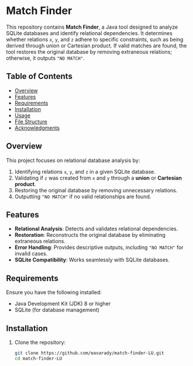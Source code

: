 # Match Finder

This repository contains **Match Finder**, a Java tool designed to analyze SQLite databases and identify relational dependencies. It determines whether relations `x`, `y`, and `z` adhere to specific constraints, such as being derived through union or Cartesian product. If valid matches are found, the tool restores the original database by removing extraneous relations; otherwise, it outputs `"NO MATCH"`.

## Table of Contents
- [Overview](#overview)
- [Features](#features)
- [Requirements](#requirements)
- [Installation](#installation)
- [Usage](#usage)
- [File Structure](#file-structure)
- [Acknowledgments](#acknowledgments)

## Overview
This project focuses on relational database analysis by:
1. Identifying relations `x`, `y`, and `z` in a given SQLite database.
2. Validating if `z` was created from `x` and `y` through a **union** or **Cartesian product**.
3. Restoring the original database by removing unnecessary relations.
4. Outputting `"NO MATCH"` if no valid relationships are found.

## Features
- **Relational Analysis**: Detects and validates relational dependencies.
- **Restoration**: Reconstructs the original database by eliminating extraneous relations.
- **Error Handling**: Provides descriptive outputs, including `"NO MATCH"` for invalid cases.
- **SQLite Compatibility**: Works seamlessly with SQLite databases.

## Requirements
Ensure you have the following installed:
- Java Development Kit (JDK) 8 or higher
- SQLite (for database management)

## Installation
1. Clone the repository:
   ```bash
   git clone https://github.com/eavarady/match-finder-LU.git
   cd match-finder-LU
